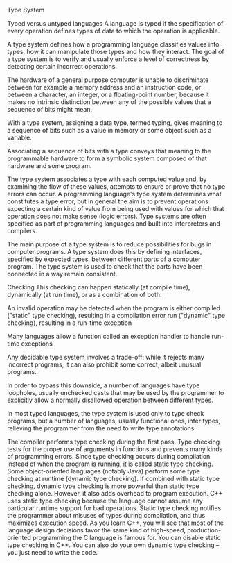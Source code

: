 Type System

Typed versus untyped languages
A language is typed if the specification of every operation defines types of data to which the operation is applicable.

A type system defines how a programming language classifies values into types, how it can manipulate those types and how they interact. The goal of a type system is to verify and usually enforce a level of correctness by detecting certain incorrect operations.

The hardware of a general purpose computer is unable to discriminate between for example a memory address and an instruction code, or between a character, an integer, or a floating-point number, because it makes no intrinsic distinction between any of the possible values that a sequence of bits might mean.

With a type system, assigning a data type, termed typing, gives meaning to a sequence of bits such as a value in memory or some object such as a variable.

Associating a sequence of bits with a type conveys that meaning to the programmable hardware to form a symbolic system composed of that hardware and some program.

The type system associates a type with each computed value and, by examining the flow of these values, attempts to ensure or prove that no type errors can occur. A programming language's type system determines what constitutes a type error, but in general the aim is to prevent operations expecting a certain kind of value from being used with values for which that operation does not make sense (logic errors). Type systems are often specified as part of programming languages and built into interpreters and compilers.

The main purpose of a type system is to reduce possibilities for bugs in computer programs. A type system does this by defining interfaces, specified by expected types, between different parts of a computer program. The type system is used to check that the parts have been connected in a way remain consistent.


Checking
This checking can happen statically (at compile time), dynamically (at run time), or as a combination of both.

An invalid operation may be detected when the program is either
  compiled ("static" type checking), resulting in a compilation error
  run ("dynamic" type checking), resulting in a run-time exception

Many languages allow a function called an exception handler to handle run-time exceptions

Any decidable type system involves a trade-off: while it rejects many incorrect programs, it can also prohibit some correct, albeit unusual programs.

In order to bypass this downside, a number of languages have type loopholes, usually unchecked casts that may be used by the programmer to explicitly allow a normally disallowed operation between different types.

In most typed languages, the type system is used only to type check programs, but a number of languages, usually functional ones, infer types, relieving the programmer from the need to write type annotations.

The compiler performs type checking during the first pass. Type
checking tests for the proper use of arguments in functions and
prevents many kinds of programming errors. Since type checking
occurs during compilation instead of when the program is running,
it is called static type checking.
Some object-oriented languages (notably Java) perform some type
checking at runtime (dynamic type checking). If combined with static
type checking, dynamic type checking is more powerful than static
type checking alone. However, it also adds overhead to program
execution.
C++ uses static type checking because the language cannot assume
any particular runtime support for bad operations. Static type
checking notifies the programmer about misuses of types during
compilation, and thus maximizes execution speed. As you learn
C++, you will see that most of the language design decisions favor
the same kind of high-speed, production-oriented programming
the C language is famous for.
You can disable static type checking in C++. You can also do your
own dynamic type checking – you just need to write the code.

